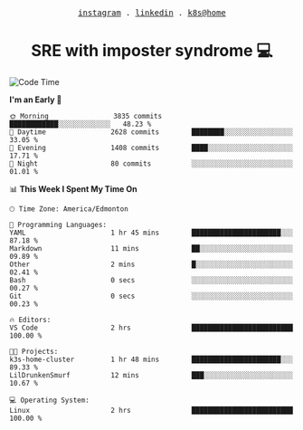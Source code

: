 <p align="center">
  <samp>
    <a href="https://www.instagram.com/lildrunkensmurf/">instagram</a> .
    <a href="https://www.linkedin.com/in/joryirving/">linkedin</a> .
    <a href="https://github.com/LilDrunkenSmurf/k3s-home-cluster">k8s@home</a>
  </samp>
</p>

<h1 align="center">
  SRE with imposter syndrome 💻
</h1>

<!--START_SECTION:waka-->
![Code Time](http://img.shields.io/badge/Code%20Time-7%20hrs%2054%20mins-blue)

**I'm an Early 🐤** 

```text
🌞 Morning                3835 commits        ████████████░░░░░░░░░░░░░   48.23 % 
🌆 Daytime                2628 commits        ████████░░░░░░░░░░░░░░░░░   33.05 % 
🌃 Evening                1408 commits        ████░░░░░░░░░░░░░░░░░░░░░   17.71 % 
🌙 Night                  80 commits          ░░░░░░░░░░░░░░░░░░░░░░░░░   01.01 % 
```


📊 **This Week I Spent My Time On** 

```text
🕑︎ Time Zone: America/Edmonton

💬 Programming Languages: 
YAML                     1 hr 45 mins        ██████████████████████░░░   87.18 % 
Markdown                 11 mins             ██░░░░░░░░░░░░░░░░░░░░░░░   09.89 % 
Other                    2 mins              █░░░░░░░░░░░░░░░░░░░░░░░░   02.41 % 
Bash                     0 secs              ░░░░░░░░░░░░░░░░░░░░░░░░░   00.27 % 
Git                      0 secs              ░░░░░░░░░░░░░░░░░░░░░░░░░   00.23 % 

🔥 Editors: 
VS Code                  2 hrs               █████████████████████████   100.00 % 

🐱‍💻 Projects: 
k3s-home-cluster         1 hr 48 mins        ██████████████████████░░░   89.33 % 
LilDrunkenSmurf          12 mins             ███░░░░░░░░░░░░░░░░░░░░░░   10.67 % 

💻 Operating System: 
Linux                    2 hrs               █████████████████████████   100.00 % 
```


<!--END_SECTION:waka-->